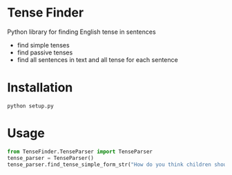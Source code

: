 Tense Finder
====
Python library for finding English tense in sentences
+ find simple tenses
+ find passive tenses
+ find all sentences in text and all tense for each sentence

Installation
===
`python setup.py`

Usage
====
```python
from TenseFinder.TenseParser import TenseParser
tense_parser = TenseParser()
tense_parser.find_tense_simple_form_str("How do you think children should spend their free time?")
```




